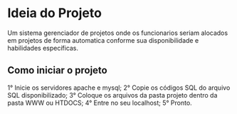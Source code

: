# Ideia do Projeto

Um sistema gerenciador de projetos onde os funcionarios seriam alocados em projetos de forma automatica conforme sua disponibilidade e habilidades específicas.

## Como iniciar o projeto

1° Inicie os servidores apache e mysql;
2° Copie os códigos SQL do arquivo SQL disponibilizado;
3° Coloque os arquivos da pasta projeto dentro da pasta WWW ou HTDOCS;
4° Entre no seu localhost;
5° Pronto.
